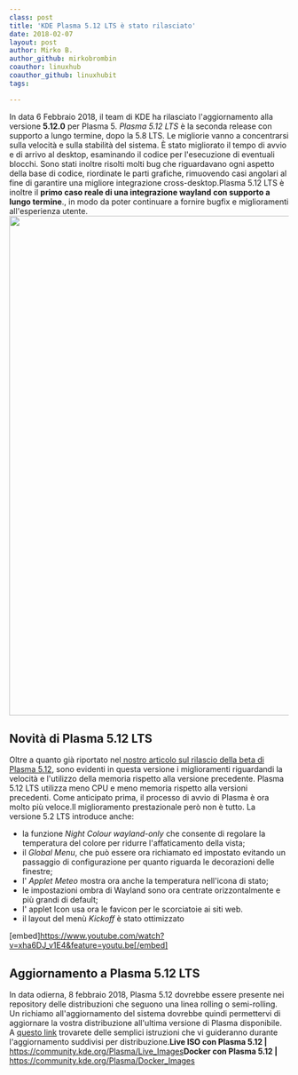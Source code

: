 ```yaml
---
class: post
title: 'KDE Plasma 5.12 LTS è stato rilasciato'
date: 2018-02-07
layout: post
author: Mirko B.
author_github: mirkobrombin
coauthor: linuxhub
coauthor_github: linuxhubit
tags:

---
```

In data 6 Febbraio 2018, il team di KDE ha rilasciato l'aggiornamento alla versione <strong>5.12.0</strong> per Plasma 5. <em>Plasma 5.12 LTS</em> è la seconda release con supporto a lungo termine, dopo la 5.8 LTS. Le migliorie vanno a concentrarsi sulla velocità e sulla stabilità del sistema. È stato migliorato il tempo di avvio e di arrivo al desktop, esaminando il codice per l'esecuzione di eventuali blocchi. Sono stati inoltre risolti molti bug che riguardavano ogni aspetto della base di codice, riordinate le parti grafiche, rimuovendo casi angolari al fine di garantire una migliore integrazione cross-desktop.Plasma 5.12 LTS è inoltre il <strong>primo caso reale di una integrazione wayland con supporto a lungo termine</strong>., in modo da poter continuare a fornire bugfix e miglioramenti all'esperienza utente.<a href="https://linuxhub.it/wordpress/wp-content/uploads/2018/01/plasma-5.12.png"><img class="aligncenter size-full wp-image-3917 size-full wp-image-288" src="https://linuxhub.it/wordpress/wp-content/uploads/2018/01/plasma-5.12.png" alt="" width="1600" height="900" /></a><h2>Novità di Plasma 5.12 LTS</h2>Oltre a quanto già riportato nel<a href="https://linuxhub.it/2018/01/17/kde-plasma-5-12-lts-beta-rilasciato/"> nostro articolo sul rilascio della beta di Plasma 5.12</a>, sono evidenti in questa versione i miglioramenti riguardandi la velocità e l'utilizzo della memoria rispetto alla versione precedente. Plasma 5.12 LTS utilizza meno CPU e meno memoria rispetto alla versioni precedenti. Come anticipato prima, il processo di avvio di Plasma è ora molto più veloce.Il miglioramento prestazionale però non è tutto. La versione 5.2 LTS introduce anche:<ul>    <li>la funzione <em>Night Colour wayland-only</em> che consente di regolare la temperatura del colore per ridurre l'affaticamento della vista;</li>    <li>il <em>Global Menu</em>, che può essere ora richiamato ed impostato evitando un passaggio di configurazione per quanto riguarda le decorazioni delle finestre;</li>    <li>l' <em>Applet Meteo</em> mostra ora anche la temperatura nell'icona di stato;</li>    <li>le impostazioni ombra di Wayland sono ora centrate orizzontalmente e più grandi di default;</li>    <li>l' applet Icon usa ora le favicon per le scorciatoie ai siti web.</li>    <li>il layout del menù <em>Kickoff</em> è stato ottimizzato</li></ul>[embed]https://www.youtube.com/watch?v=xha6DJ_v1E4&feature=youtu.be[/embed]<h2>Aggiornamento a Plasma 5.12 LTS</h2>In data odierna, 8 febbraio 2018, Plasma 5.12 dovrebbe essere presente nei repository delle distribuzioni che seguono una linea rolling o semi-rolling. Un richiamo all'aggiornamento del sistema dovrebbe quindi permettervi di aggiornare la vostra distribuzione all'ultima versione di Plasma disponibile. A <a href="https://community.kde.org/Plasma/Packages">questo link</a> trovarete delle semplici istruzioni che vi guideranno durante l'aggiornamento suddivisi per distribuzione.<strong>Live ISO con Plasma 5.12 |</strong><a href="https://community.kde.org/Plasma/Live_Images"> https://community.kde.org/Plasma/Live_Images</a><strong>Docker con Plasma 5.12 |</strong> <a href="https://community.kde.org/Plasma/Docker_Images">https://community.kde.org/Plasma/Docker_Images</a>